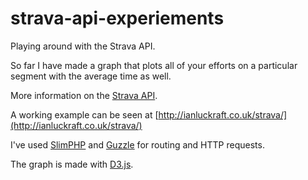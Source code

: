 strava-api-experiements
=======================

Playing around with the Strava API.

So far I have made a graph that plots all of your efforts on a particular segment with the average time as well.

More information on the [Strava API](http://www.strava.com/developers).

A working example can be seen at [http://ianluckraft.co.uk/strava/](http://ianluckraft.co.uk/strava/)

I've used [SlimPHP](http://www.slimframework.com/) and [Guzzle](http://guzzle.readthedocs.org/en/latest/) for routing and HTTP requests.

The graph is made with [D3.js](http://d3js.org/).
